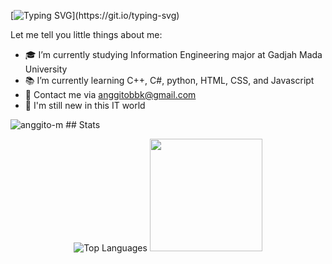[![Typing SVG](https://readme-typing-svg.herokuapp.com/?font=Fira+Code&color=ffffff&size=45&center=true&vCenter=true&width=1000&lines=👋+Hi,+I'm+Anggito!;Welcome+to+my+GitHub!;Let's+create+something+awesome!)](https://git.io/typing-svg)

<!--### Hi there 👋 -->

<!--**anggito-m/anggito-m** is a ✨ _special_ ✨ repository because its `README.md` (this file) appears on your GitHub profile.-->

<!--### I'm Anggito -->
Let me tell you little things about me:
- 🎓 I’m currently studying Information Engineering major at Gadjah Mada University
- 📚 I’m currently learning C++, C#, python, HTML, CSS, and Javascript
- 📧 Contact me via anggitobbk@gmail.com
- 🐣 I'm still new in this IT world 
<img src="https://komarev.com/ghpvc/?username=anggito-m&label=Profile%20views&color=0e75b6&style=flat" alt="anggito-m" />
## Stats
<p align="center"> 
<img src="https://github-readme-stats.vercel.app/api/top-langs?username=anggito-m&layout=compact&theme=radical" alt="Top Languages" />
<img height="180em" src="https://github-readme-stats-eight-theta.vercel.app/api?username=anggito-m&show_icons=true&theme=algolia&include_all_commits=true&count_private=true"/></p>
